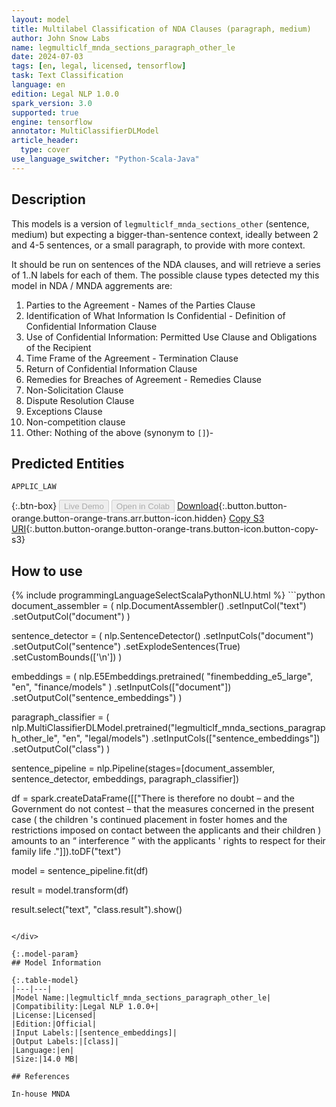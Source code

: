 ```yaml
---
layout: model
title: Multilabel Classification of NDA Clauses (paragraph, medium)
author: John Snow Labs
name: legmulticlf_mnda_sections_paragraph_other_le
date: 2024-07-03
tags: [en, legal, licensed, tensorflow]
task: Text Classification
language: en
edition: Legal NLP 1.0.0
spark_version: 3.0
supported: true
engine: tensorflow
annotator: MultiClassifierDLModel
article_header:
  type: cover
use_language_switcher: "Python-Scala-Java"
---
```


## Description

This models is a version of `legmulticlf_mnda_sections_other` (sentence, medium) but expecting a bigger-than-sentence context, ideally between 2 and 4-5 sentences, or a small paragraph, to provide with more context.

It should be run on sentences of the NDA clauses, and will retrieve a series of 1..N labels for each of them. The possible clause types detected my this model in NDA / MNDA aggrements are:

1. Parties to the Agreement - Names of the Parties Clause  
2. Identification of What Information Is Confidential - Definition of Confidential Information Clause
3. Use of Confidential Information: Permitted Use Clause and Obligations of the Recipient
4. Time Frame of the Agreement - Termination Clause  
5. Return of Confidential Information Clause 
6. Remedies for Breaches of Agreement - Remedies Clause 
7. Non-Solicitation Clause
8. Dispute Resolution Clause  
9. Exceptions Clause  
10. Non-competition clause
11. Other: Nothing of the above (synonym to `[]`)-

## Predicted Entities

`APPLIC_LAW`

{:.btn-box}
<button class="button button-orange" disabled>Live Demo</button>
<button class="button button-orange" disabled>Open in Colab</button>
[Download](https://s3.amazonaws.com/auxdata.johnsnowlabs.com/legal/models/legmulticlf_mnda_sections_paragraph_other_le_en_1.0.0_3.0_1720001077643.zip){:.button.button-orange.button-orange-trans.arr.button-icon.hidden}
[Copy S3 URI](s3://auxdata.johnsnowlabs.com/legal/models/legmulticlf_mnda_sections_paragraph_other_le_en_1.0.0_3.0_1720001077643.zip){:.button.button-orange.button-orange-trans.button-icon.button-copy-s3}

## How to use



<div class="tabs-box" markdown="1">
{% include programmingLanguageSelectScalaPythonNLU.html %}
```python
document_assembler = (
    nlp.DocumentAssembler()
    .setInputCol("text")
    .setOutputCol("document")
)

sentence_detector = (
    nlp.SentenceDetector()
    .setInputCols("document")
    .setOutputCol("sentence")
    .setExplodeSentences(True)
    .setCustomBounds(['\n'])
)


embeddings = (
    nlp.E5Embeddings.pretrained(
        "finembedding_e5_large", "en", "finance/models"
    )
    .setInputCols(["document"])
    .setOutputCol("sentence_embeddings")
)

paragraph_classifier = (
    nlp.MultiClassifierDLModel.pretrained("legmulticlf_mnda_sections_paragraph_other_le", "en", "legal/models")
    .setInputCols(["sentence_embeddings"])
    .setOutputCol("class")
)


sentence_pipeline = nlp.Pipeline(stages=[document_assembler, sentence_detector, embeddings, paragraph_classifier])


df = spark.createDataFrame([["There is therefore no doubt – and the Government do not contest – that the measures concerned in the present case ( the children 's continued placement in foster homes and the restrictions imposed on contact between the applicants and their children ) amounts to an “ interference ” with the applicants ' rights to respect for their family life ."]]).toDF("text")

model = sentence_pipeline.fit(df)

result = model.transform(df)

result.select("text", "class.result").show()
```

</div>

{:.model-param}
## Model Information

{:.table-model}
|---|---|
|Model Name:|legmulticlf_mnda_sections_paragraph_other_le|
|Compatibility:|Legal NLP 1.0.0+|
|License:|Licensed|
|Edition:|Official|
|Input Labels:|[sentence_embeddings]|
|Output Labels:|[class]|
|Language:|en|
|Size:|14.0 MB|

## References

In-house MNDA